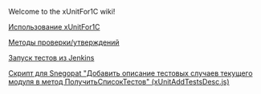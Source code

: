 Welcome to the xUnitFor1C wiki!

[Использование xUnitFor1C](https://github.com/xUnitFor1C/xUnitFor1C/wiki/%D0%98%D1%81%D0%BF%D0%BE%D0%BB%D1%8C%D0%B7%D0%BE%D0%B2%D0%B0%D0%BD%D0%B8%D0%B5-1CUnit)

[Методы проверки/утверждений](https://github.com/xUnitFor1C/xUnitFor1C/wiki/%D0%9C%D0%B5%D1%82%D0%BE%D0%B4%D1%8B-%D0%BF%D1%80%D0%BE%D0%B2%D0%B5%D1%80%D0%BA%D0%B8-%D1%83%D1%82%D0%B2%D0%B5%D1%80%D0%B6%D0%B4%D0%B5%D0%BD%D0%B8%D1%8F)

[Запуск тестов из Jenkins](https://github.com/xUnitFor1C/xUnitFor1C/wiki/%D0%97%D0%B0%D0%BF%D1%83%D1%81%D0%BA-%D1%82%D0%B5%D1%81%D1%82%D0%BE%D0%B2-%D0%B8%D0%B7-Jenkins)

[Скрипт для Snegopat "Добавить описание тестовых случаев текущего модуля в метод ПолучитьСписокТестов" (xUnitAddTestsDesc.js)](https://github.com/xUnitFor1C/xUnitFor1C/wiki/%D0%A1%D0%BA%D1%80%D0%B8%D0%BF%D1%82-%D0%B4%D0%BB%D1%8F-Snegopat---%D0%94%D0%BE%D0%B1%D0%B0%D0%B2%D0%B8%D1%82%D1%8C-%D0%BE%D0%BF%D0%B8%D1%81%D0%B0%D0%BD%D0%B8%D0%B5-%D1%82%D0%B5%D1%81%D1%82%D0%BE%D0%B2%D1%8B%D1%85-%D1%81%D0%BB%D1%83%D1%87%D0%B0%D0%B5%D0%B2-%D1%82%D0%B5%D0%BA%D1%83%D1%89%D0%B5%D0%B3%D0%BE-%D0%BC%D0%BE%D0%B4%D1%83%D0%BB%D1%8F-%D0%B2-%D0%BC%D0%B5%D1%82%D0%BE%D0%B4-%D0%9F%D0%BE%D0%BB%D1%83%D1%87%D0%B8%D1%82%D1%8C%D0%A1%D0%BF%D0%B8%D1%81%D0%BE%D0%BA%D0%A2%D0%B5%D1%81%D1%82%D0%BE%D0%B2----xUnitAddTestsDesc.js)